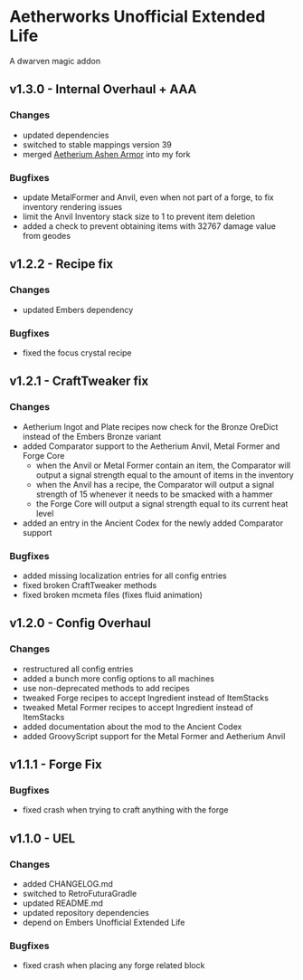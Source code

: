 # Aetherworks Unofficial Extended Life

A dwarven magic addon

## v1.3.0 - Internal Overhaul + AAA
### Changes
- updated dependencies
- switched to stable mappings version 39
- merged [Aetherium Ashen Armor](https://www.curseforge.com/minecraft/mc-mods/aetherium-ashen-armor) into my fork

### Bugfixes
- update MetalFormer and Anvil, even when not part of a forge, to fix inventory rendering issues
- limit the Anvil Inventory stack size to 1 to prevent item deletion
- added a check to prevent obtaining items with 32767 damage value from geodes

## v1.2.2 - Recipe fix
### Changes
- updated Embers dependency

### Bugfixes
- fixed the focus crystal recipe

## v1.2.1 - CraftTweaker fix
### Changes
- Aetherium Ingot and Plate recipes now check for the Bronze OreDict instead of the Embers Bronze variant
- added Comparator support to the Aetherium Anvil, Metal Former and Forge Core
  - when the Anvil or Metal Former contain an item, the Comparator will output a signal strength equal to the amount of items in the inventory
  - when the Anvil has a recipe, the Comparator will output a signal strength of 15 whenever it needs to be smacked with a hammer
  - the Forge Core will output a signal strength equal to its current heat level
- added an entry in the Ancient Codex for the newly added Comparator support

### Bugfixes
- added missing localization entries for all config entries
- fixed broken CraftTweaker methods
- fixed broken mcmeta files (fixes fluid animation)

## v1.2.0 - Config Overhaul
### Changes
- restructured all config entries
- added a bunch more config options to all machines
- use non-deprecated methods to add recipes
- tweaked Forge recipes to accept Ingredient instead of ItemStacks
- tweaked Metal Former recipes to accept Ingredient instead of ItemStacks
- added documentation about the mod to the Ancient Codex
- added GroovyScript support for the Metal Former and Aetherium Anvil

## v1.1.1 - Forge Fix
### Bugfixes
- fixed crash when trying to craft anything with the forge

## v1.1.0 - UEL
### Changes
- added CHANGELOG.md
- switched to RetroFuturaGradle
- updated README.md
- updated repository dependencies
- depend on Embers Unofficial Extended Life

### Bugfixes
- fixed crash when placing any forge related block